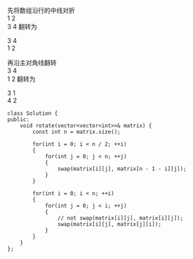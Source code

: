 先将数组沿行的中线对折   
1 2         
3 4 翻转为 

3 4  
1 2

再沿主对角线翻转   
3 4          
1 2 翻转为 

3 1  
4 2

```
class Solution {
public:
    void rotate(vector<vector<int>>& matrix) {
        const int n = matrix.size();

        for(int i = 0; i < n / 2; ++i)
        {
        	for(int j = 0; j < n; ++j)
        	{
        		swap(matrix[i][j], matrix[n - 1 - i][j]);
        	}
        }

        for(int i = 0; i < n; ++i)
        {
        	for(int j = 0; j < i; ++j)
        	{
        		// not swap(matrix[i][j], matrix[i][j]);
        		swap(matrix[i][j], matrix[j][i]);
        	}
        }
    }
};
```
